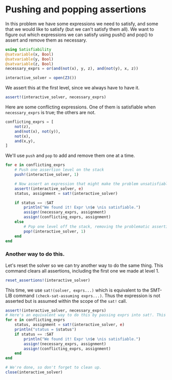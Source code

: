 # Pushing and popping assertions
In this problem we have some expressions we need to satisfy, and some that we would like to satisfy (but we can't satisfy them all).
We want to figure out which expressions we can satisfy using push() and pop() to assert and remove them as necessary.

```julia
using Satisfiability
@satvariable(x, Bool)
@satvariable(y, Bool)
@satvariable(z, Bool)
necessary_exprs = or(and(not(x), y, z), and(not(y), x, z))

interactive_solver = open(Z3())
```
We assert this at the first level, since we always have to have it.
```julia
assert!(interactive_solver, necessary_exprs)
```

Here are some conflicting expressions. One of them is satisfiable when `necessary_exprs` is true; the others are not.
```julia
conflicting_exprs = [
    not(z),
    and(not(x), not(y)),
    not(x),
    and(x,y),
]
```

We'll use `push` and `pop` to add and remove them one at a time.
```julia
for e in conflicting_exprs
    # Push one assertion level on the stack
    push!(interactive_solver, 1)

    # Now assert an expression that might make the problem unsatisfiable
    assert!(interactive_solver, e)
    status, assignment = sat!(interactive_solver)

    if status == :SAT
        println("We found it! Expr \n$e \nis satisfiable.")
        assign!(necessary_exprs, assignment)
        assign!(conflicting_exprs, assignment)
    else
        # Pop one level off the stack, removing the problematic assertion.
        pop!(interactive_solver, 1)
    end
end
```

### Another way to do this.
Let's reset the solver so we can try another way to do the same thing. This command clears all assertions, including the first one we made at level 1.
```julia
reset_assertions!(interactive_solver)
```

This time, we use `sat!(solver, exprs...)` which is equivalent to the SMT-LIB command `(check-sat-assuming exprs...)`. Thus the expression is not asserted but is assumed within the scope of the `sat!` call.
```julia
assert!(interactive_solver, necessary_exprs)
# Here's an equivalent way to do this by passing exprs into sat!. This is equivalent to the SMT-LIB syntax "(check-sat-assuming (exprs...))", which does not (assert) the expressions but assumes they should be satisfied.
for e in conflicting_exprs
    status, assignment = sat!(interactive_solver, e)
    println("status = $status")
    if status == :SAT
        println("We found it! Expr \n$e \nis satisfiable.")
        assign!(necessary_exprs, assignment)
        assign!(conflicting_exprs, assignment)
    end
end

# We're done, so don't forget to clean up.
close(interactive_solver)
```